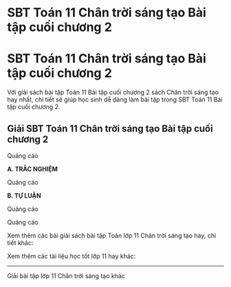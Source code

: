 # SBT Toán 11 Chân trời sáng tạo Bài tập cuối chương 2

# SBT Toán 11 Chân trời sáng tạo Bài tập cuối chương 2

Với giải sách bài tập Toán 11 Bài tập cuối chương 2 sách Chân trời sáng tạo hay nhất, chi tiết sẽ giúp học sinh dễ dàng làm bài tập trong SBT Toán 11 Bài tập cuối chương 2.

## Giải SBT Toán 11 Chân trời sáng tạo Bài tập cuối chương 2

Quảng cáo

**A. TRẮC NGHIỆM**

Quảng cáo

**B. TỰ LUẬN**

Quảng cáo

Quảng cáo

Xem thêm các bài giải sách bài tập Toán lớp 11 Chân trời sáng tạo hay, chi tiết khác:

Xem thêm các tài liệu học tốt lớp 11 hay khác:

* * *

Giải bài tập lớp 11 Chân trời sáng tạo khác
